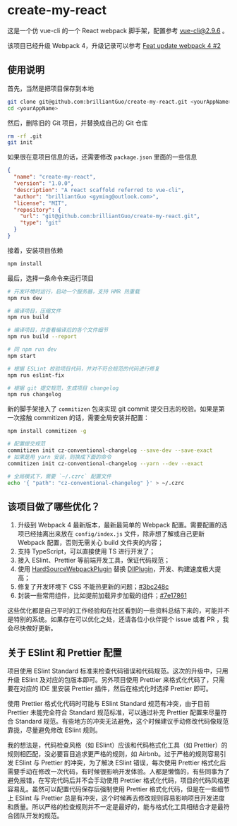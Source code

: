# create-my-react

这是一个仿 vue-cli 的一个 React webpack 脚手架，配置参考 [vue-cli@2.9.6](https://github.com/vuejs/vue-cli) 。

该项目已经升级 Webpack 4，升级记录可以参考 [Feat update webpack 4 #2](https://github.com/brilliantGuo/create-my-react/pull/2)

## 使用说明

首先，当然是把项目保存到本地

```bash
git clone git@github.com:brilliantGuo/create-my-react.git <yourAppName>
cd <yourAppName>
```

然后，删除旧的 Git 项目，并替换成自己的 Git 仓库

```bash
rm -rf .git
git init
```

如果很在意项目信息的话，还需要修改 `package.json` 里面的一些信息

```json
{
  "name": "create-my-react",
  "version": "1.0.0",
  "description": "A react scaffold referred to vue-cli",
  "author": "brilliantGuo <gyming@outlook.com>",
  "license": "MIT",
  "repository": {
    "url": "git@github.com:brilliantGuo/create-my-react.git",
    "type": "git"
  }
}
```

接着，安装项目依赖

```bash
npm install
```

最后，选择一条命令来运行项目

```bash
# 开发环境时运行，启动一个服务器，支持 HMR 热重载
npm run dev

# 编译项目，压缩文件
npm run build

# 编译项目，并查看编译后的各个文件细节
npm run build --report

# 同 npm run dev
npm start

# 根据 ESLint 校验项目代码，并对不符合规范的代码进行修复
npm run eslint-fix

# 根据 git 提交规范，生成项目 changelog
npm run changelog
```

新的脚手架接入了 `commitizen` 包来实现 git commit 提交日志的校验。如果是第一次接触 commitizen 的话，需要全局安装并配置：

```sh
npm install commitizen -g

# 配置提交规范
commitizen init cz-conventional-changelog --save-dev --save-exact
# 如果是用 yarn 安装，则换成下面的命令
commitizen init cz-conventional-changelog --yarn --dev --exact

# 全局模式下，需要 `~/.czrc` 配置文件
echo '{ "path": "cz-conventional-changelog" }' > ~/.czrc
```

## 该项目做了哪些优化？

1. 升级到 Webpack 4 最新版本，最新最简单的 Webpack 配置。需要配置的选项已经抽离出来放在 `config/index.js` 文件，除非想了解或自己更新 Webpack 配置，否则无需关心 build 文件夹的内容；
2. 支持 TypeScript，可以直接使用 TS 进行开发了；
3. 接入 ESlint、Prettier 等前端开发工具，保证代码规范；
4. 使用 [HardSourceWebpackPlugin](https://github.com/mzgoddard/hard-source-webpack-plugin) 替换 [DllPlugin](https://webpack.js.org/plugins/dll-plugin/)，开发、构建速度极大提高；
5. 修复了开发环境下 CSS 不能热更新的问题；[#3bc248c](https://github.com/brilliantGuo/create-my-react/commit/3bc248cd6f0eb1ab911b553e4bbfbb3b3d5de9fb)
6. 封装一些常用组件，比如提前加载异步加载的组件；[#7e17861](https://github.com/brilliantGuo/create-my-react/commit/7e178611662540a9ca1e321597fc4d2614083012)

这些优化都是自己平时的工作经验和在社区看到的一些资料总结下来的，可能并不是特别的系统。如果存在可以优化之处，还请各位小伙伴提个 issue 或者 PR ，我会尽快做好更新。

## 关于 ESlint 和 Prettier 配置

项目使用 ESlint Standard 标准来检查代码错误和代码规范。这次的升级中，只用升级 ESlint 及对应的包版本即可。另外项目使用 Prettier 来格式化代码了，只需要在对应的 IDE 里安装 Prettier 插件，然后在格式化时选择 Prettier 即可。

使用 Prettier 格式化代码时可能与 ESlint Standard 规范有冲突，由于目前 Prettier 未能完全符合 Standard 规范标准，可以通过补充 Prettier 配置来尽量符合 Standard 规范。有些地方的冲突无法避免，这个时候建议手动修改代码像规范靠拢，尽量避免修改 ESlint 规则。

我的想法是，代码检查风格（如 ESlint）应该和代码格式化工具（如 Prettier）的规则相匹配，没必要盲目追求更严格的规则，如 Airbnb。过于严格的规则容易引发 ESlint 与 Prettier 的冲突，为了解决 ESlint 错误，每次使用 Prettier 格式化后需要手动在修改一次代码，有时候很影响开发体验。人都是懒惰的，有些同事为了避免报错，在写完代码后并不会手动使用 Prettier 格式化代码，项目的代码风格更容易乱。虽然可以配置代码保存后强制使用 Prettier 格式化代码，但是在一些细节上 ESlint 与 Prettier 总是有冲突，这个时候再去修改规则容易影响项目开发进度和质量。所以严格的检查规则并不一定是最好的，能与格式化工具相结合才是最符合团队开发的规范。
